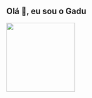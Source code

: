 ## Olá 👋, eu sou o Gadu 



 <div>
   <a href="https://github.com/Gadu05">
   <img height="180em" src="https://github-readme-stats.vercel.app/api/top-langs/?username=Gadu05&layout=compact&langs_count=6&theme=tokyonight"/>
   </a>
</div>

<!--
**Gadu05/Gadu05** is a ✨ _special_ ✨ repository because its `README.md` (this file) appears on your GitHub profile.

Here are some ideas to get you started:

- 🔭 I’m currently working on ...
- 🌱 I’m currently learning ...
- 👯 I’m looking to collaborate on ...
- 🤔 I’m looking for help with ...
- 💬 Ask me about ...
- 📫 How to reach me: ...
- 😄 Pronouns: ...
- ⚡ Fun fact: ...
-->
